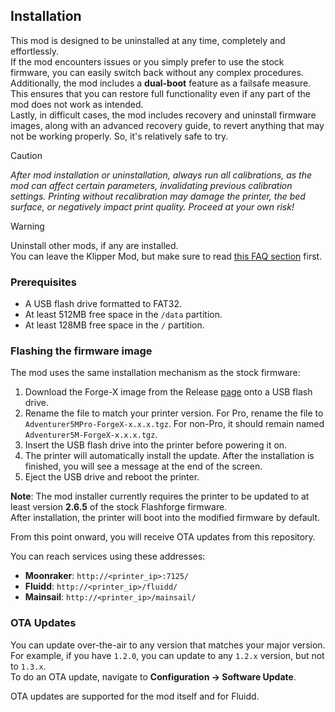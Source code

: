 ## Installation

This mod is designed to be uninstalled at any time, completely and effortlessly.  
If the mod encounters issues or you simply prefer to use the stock firmware, you can easily switch back without any complex procedures.   
Additionally, the mod includes a **dual-boot** feature as a failsafe measure. This ensures that you can restore full functionality even if any part of the mod does not work as intended.  
Lastly, in difficult cases, the mod includes recovery and uninstall firmware images, along with an advanced recovery guide, to revert anything that may not be working properly. So, it's relatively safe to try.


> [!CAUTION]
> *After mod installation or uninstallation, always run all calibrations, as the mod can affect certain parameters, invalidating previous calibration settings.*
> *Printing without recalibration may damage the printer, the bed surface, or negatively impact print quality.*
> *Proceed at your own risk!*


> [!WARNING]
> Uninstall other mods, if any are installed.   
> You can leave the Klipper Mod, but make sure to read [this FAQ section](https://github.com/DrA1ex/ff5m/blob/main/docs/FAQ.md#do-i-need-to-uninstall-the-earlier-klipper-mod-before-installing-the-new-mod) first.    

### Prerequisites

- A USB flash drive formatted to FAT32.
- At least 512MB free space in the `/data` partition.
- At least 128MB free space in the `/` partition.

### Flashing the firmware image

The mod uses the same installation mechanism as the stock firmware:   
1. Download the Forge-X image from the Release [page](https://github.com/drA1ex/ff5m/releases) onto a USB flash drive.  
2. Rename the file to match your printer version. For Pro, rename the file to `Adventurer5MPro-ForgeX-x.x.x.tgz`. For non-Pro, it should remain named `Adventurer5M-ForgeX-x.x.x.tgz`.  
3. Insert the USB flash drive into the printer before powering it on.  
4. The printer will automatically install the update. After the installation is finished, you will see a message at the end of the screen.  
5. Eject the USB drive and reboot the printer.  

**Note**: The mod installer currently requires the printer to be updated to at least version **2.6.5** of the stock Flashforge firmware.  
After installation, the printer will boot into the modified firmware by default.

From this point onward, you will receive OTA updates from this repository.

You can reach services using these addresses:  
- **Moonraker**: `http://<printer_ip>:7125/`  
- **Fluidd**: `http://<printer_ip>/fluidd/`  
- **Mainsail**: `http://<printer_ip>/mainsail/`  

### OTA Updates

You can update over-the-air to any version that matches your major version. For example, if you have `1.2.0`, you can update to any `1.2.x` version, but not to `1.3.x`.  
To do an OTA update, navigate to **Configuration -> Software Update**.  

OTA updates are supported for the mod itself and for Fluidd.
